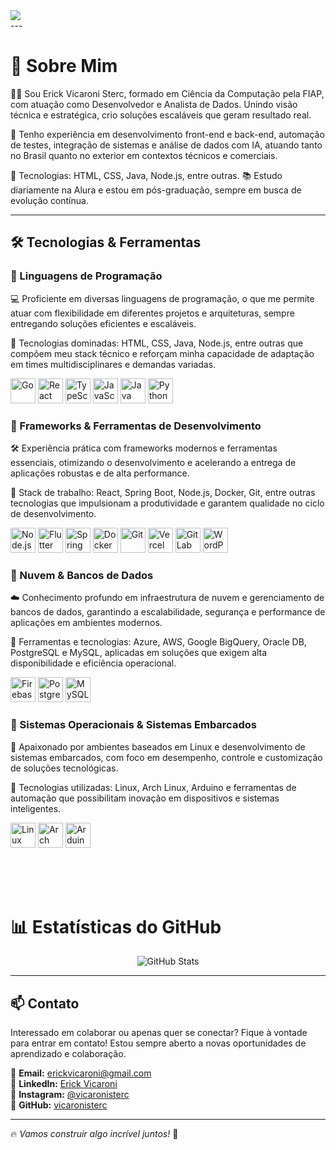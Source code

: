 <img src="https://user-images.githubusercontent.com/52347812/137624699-ce6bb7ee-eb84-46f1-ac69-c4b78b22db90.png" style="display: block; margin: 0 auto;">
--- 
  
# 🚀 Sobre Mim  
👋🏻 Sou Erick Vicaroni Sterc, formado em Ciência da Computação pela FIAP, com atuação como Desenvolvedor e Analista de Dados. Unindo visão técnica e estratégica, crio soluções escaláveis que geram resultado real.

💼 Tenho experiência em desenvolvimento front-end e back-end, automação de testes, integração de sistemas e análise de dados com IA, atuando tanto no Brasil quanto no exterior em contextos técnicos e comerciais.

🚀 Tecnologias: HTML, CSS, Java, Node.js, entre outras.
📚 Estudo diariamente na Alura e estou em pós-graduação, sempre em busca de evolução contínua.


---

## 🛠️ Tecnologias & Ferramentas  

### 🚀 Linguagens de Programação  
💻 Proficiente em diversas linguagens de programação, o que me permite atuar com flexibilidade em diferentes projetos e arquiteturas, sempre entregando soluções eficientes e escaláveis.

🚀 Tecnologias dominadas: HTML, CSS, Java, Node.js, entre outras que compõem meu stack técnico e reforçam minha capacidade de adaptação em times multidisciplinares e demandas variadas.<p>
    <img src="https://cdn.jsdelivr.net/gh/devicons/devicon@latest/icons/go/go-original-wordmark.svg" height="40" alt="Go" />
    <img src="https://cdn.jsdelivr.net/gh/devicons/devicon@latest/icons/react/react-original.svg" height="40" alt="React" />
    <img src="https://cdn.jsdelivr.net/gh/devicons/devicon@latest/icons/typescript/typescript-original.svg" height="40" alt="TypeScript" />
    <img src="https://cdn.jsdelivr.net/gh/devicons/devicon@latest/icons/javascript/javascript-original.svg" height="40" alt="JavaScript" />
    <img src="https://cdn.jsdelivr.net/gh/devicons/devicon@latest/icons/java/java-original.svg" height="40" alt="Java" />
    <img src="https://cdn.jsdelivr.net/gh/devicons/devicon@latest/icons/python/python-original.svg" height="40" alt="Python" />
</p>

### 🚀 Frameworks & Ferramentas de Desenvolvimento  
🛠️ Experiência prática com frameworks modernos e ferramentas essenciais, otimizando o desenvolvimento e acelerando a entrega de aplicações robustas e de alta performance.

🚀 Stack de trabalho: React, Spring Boot, Node.js, Docker, Git, entre outras tecnologias que impulsionam a produtividade e garantem qualidade no ciclo de desenvolvimento.<p>
    <img src="https://cdn.jsdelivr.net/gh/devicons/devicon@latest/icons/nodejs/nodejs-original.svg" height="40" alt="Node.js" />
    <img src="https://cdn.jsdelivr.net/gh/devicons/devicon@latest/icons/flutter/flutter-original.svg" height="40" alt="Flutter" />
    <img src="https://cdn.jsdelivr.net/gh/devicons/devicon@latest/icons/spring/spring-original.svg" height="40" alt="Spring" />
    <img src="https://cdn.jsdelivr.net/gh/devicons/devicon@latest/icons/docker/docker-original.svg" height="40" alt="Docker" />
    <img src="https://cdn.jsdelivr.net/gh/devicons/devicon@latest/icons/git/git-original.svg" height="40" alt="Git" />
    <img src="https://cdn.jsdelivr.net/gh/devicons/devicon@latest/icons/vercel/vercel-original.svg" height="40" alt="Vercel" />
    <img src="https://cdn.jsdelivr.net/gh/devicons/devicon@latest/icons/gitlab/gitlab-original.svg" height="40" alt="GitLab" />
    <img src="https://cdn.jsdelivr.net/gh/devicons/devicon@latest/icons/wordpress/wordpress-plain.svg" height="40" alt="WordPress" />
</p>

### 🚀 Nuvem & Bancos de Dados  
☁️ Conhecimento profundo em infraestrutura de nuvem e gerenciamento de bancos de dados, garantindo a escalabilidade, segurança e performance de aplicações em ambientes modernos.

🚀 Ferramentas e tecnologias: Azure, AWS, Google BigQuery, Oracle DB, PostgreSQL e MySQL, aplicadas em soluções que exigem alta disponibilidade e eficiência operacional.<p>
    <img src="https://cdn.jsdelivr.net/gh/devicons/devicon@latest/icons/firebase/firebase-original.svg" height="40" alt="Firebase" />
    <img src="https://cdn.jsdelivr.net/gh/devicons/devicon@latest/icons/postgresql/postgresql-original.svg" height="40" alt="PostgreSQL" />
    <img src="https://cdn.jsdelivr.net/gh/devicons/devicon@latest/icons/mysql/mysql-original.svg" height="40" alt="MySQL" />
</p>

### 🚀 Sistemas Operacionais & Sistemas Embarcados  
🐧 Apaixonado por ambientes baseados em Linux e desenvolvimento de sistemas embarcados, com foco em desempenho, controle e customização de soluções tecnológicas.

🚀 Tecnologias utilizadas: Linux, Arch Linux, Arduino e ferramentas de automação que possibilitam inovação em dispositivos e sistemas inteligentes.<p>
    <img src="https://cdn.jsdelivr.net/gh/devicons/devicon@latest/icons/linux/linux-original.svg" height="40" alt="Linux" />
    <img src="https://cdn.jsdelivr.net/gh/devicons/devicon@latest/icons/archlinux/archlinux-original.svg" height="40" alt="Arch Linux" />
    <img src="https://cdn.jsdelivr.net/gh/devicons/devicon@latest/icons/arduino/arduino-original.svg" height="40" alt="Arduino" />
</p>

</br>
</br>
</br>

# 📊 Estatísticas do GitHub  
<p align="center">
  <img src="https://github-readme-stats.vercel.app/api?username=vicaronisterc&show_icons=true&theme=radical" alt="GitHub Stats" />
</p>

---

## 📫 Contato  
 Interessado em colaborar ou apenas quer se conectar? Fique à vontade para entrar em contato! Estou sempre aberto a novas oportunidades de aprendizado e colaboração.

📩 **Email:** [erickvicaroni@gmail.com](mailto:erickvicaroni@gmail.com)  
💼 **LinkedIn:** [Erick Vicaroni](https://www.linkedin.com/in/erick-vicaroni-sterc-7630a51a1/)  
📌 **Instagram:** [@vicaronisterc](https://www.instagram.com/vicaronisterc/)  
🐙 **GitHub:** [vicaronisterc](https://github.com/vicaronisterc)

---

🔥 *Vamos construir algo incrível juntos!* 🚀  
